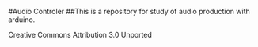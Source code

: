 #Audio Controler
##This is a repository for study of audio production with arduino.

Creative Commons Attribution 3.0 Unported